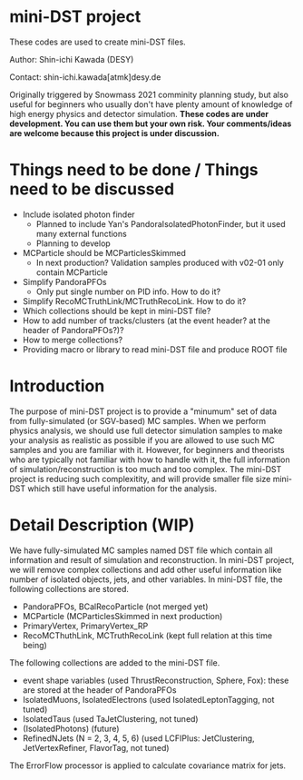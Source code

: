 # mini-DST project

These codes are used to create mini-DST files.

Author: Shin-ichi Kawada (DESY)

Contact: shin-ichi.kawada[atmk]desy.de

Originally triggered by Snowmass 2021 comminity planning study, but also useful for beginners who usually don't have plenty amount of knowledge of high energy physics and detector simulation.
__These codes are under development. You can use them but your own risk. Your comments/ideas are welcome because this project is under discussion.__

# Things need to be done / Things need to be discussed

- Include isolated photon finder
  - Planned to include Yan's PandoraIsolatedPhotonFinder, but it used many external functions
  - Planning to develop 
- MCParticle should be MCParticlesSkimmed
  - In next production? Validation samples produced with v02-01 only contain MCParticle
- Simplify PandoraPFOs
  - Only put single number on PID info. How to do it?
- Simplify RecoMCTruthLink/MCTruthRecoLink. How to do it?
- Which collections should be kept in mini-DST file?
- How to add number of tracks/clusters (at the event header? at the header of PandoraPFOs?)?
- How to merge collections?
- Providing macro or library to read mini-DST file and produce ROOT file

# Introduction

The purpose of mini-DST project is to provide a "minumum" set of data from fully-simulated (or SGV-based) MC samples.
When we perform physics analysis, we should use full detector simulation samples to make your analysis as realistic as possible if you are allowed to use such MC samples and you are familiar with it.
However, for beginners and theorists who are typically not familiar with how to handle with it, the full information of simulation/reconstruction is too much and too complex.
The mini-DST project is reducing such complexitity, and will provide smaller file size mini-DST which still have useful information for the analysis.

# Detail Description (WIP)

We have fully-simulated MC samples named DST file which contain all information and result of simulation and reconstruction.
In mini-DST project, we will remove complex collections and add other useful information like number of isolated objects, jets, and other variables.
In mini-DST file, the following collections are stored.
- PandoraPFOs, BCalRecoParticle (not merged yet)
- MCParticle (MCParticlesSkimmed in next production)
- PrimaryVertex, PrimaryVertex_RP
- RecoMCThuthLink, MCTruthRecoLink (kept full relation at this time being)

The following collections are added to the mini-DST file.
- event shape variables (used ThrustReconstruction, Sphere, Fox): these are stored at the header of PandoraPFOs
- IsolatedMuons, IsolatedElectrons (used IsolatedLeptonTagging, not tuned)
- IsolatedTaus (used TaJetClustering, not tuned)
- (IsolatedPhotons) (future)
- RefinedNJets (N = 2, 3, 4, 5, 6) (used LCFIPlus: JetClustering, JetVertexRefiner, FlavorTag, not tuned)

The ErrorFlow processor is applied to calculate covariance matrix for jets.